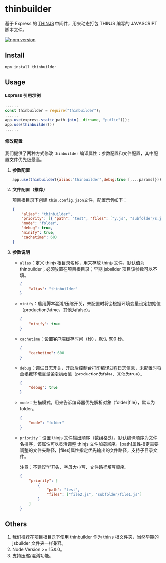 # thinbuilder

基于 Express 的 [THINJS](http://thinjs.com/) 中间件，用来动态打包 THINJS 编写的 JAVASCRIPT 脚本文件。

[![npm version](https://badge.fury.io/js/thinbuilder.svg)](https://badge.fury.io/js/thinbuilder)

## Install

```console
npm install thinbuilder
```

## Usage

#### Express 引用示例

```javascript
......
const thinbuilder = require("thinbuilder");
......
app.use(express.static(path.join(__dirname, "public")));
app.use(thinbuilder());
......
```

#### 修改配置

我们提供了两种方式修改 `thinbuilder` 编译属性：参数配置和文件配置，其中配置文件优先级最高。

1. **参数配置**

    ```javascript
    app.use(thinbuilder({alias:"thinbuilder",debug:true [,...params]}));
    ```

2. **文件配置（推荐）**

    项目根目录下创建 `thin.config.json`文件，配置示例如下：

    ```json
    {
        "alias": "thinbuilder",
        "priority": [{ "path": "test", "files": ["y.js", "subfolder/s.js"] }],
        "mode": "folder",
        "debug": true,
        "minify": true,
        "cachetime": 600
    }
    ```

3. **参数说明**

    - `alias`：定义 thinjs 根目录名称，用来存放 thinjs 文件，默认值为 thinbuilder；必须放置在项目根目录；早期 jsbuilder 项目该参数可以不填。

        ```json
        {
            "alias": "thinbuilder"
        }
        ```

    - `minify`：启用脚本混淆/压缩开关，未配置时将会根据环境变量设定初始值（production为true，其他为false）。

        ```json
        {
            "minify": true
        }
        ```

    - `cachetime`：设置客户端缓存时间（秒），默认 600 秒。

        ```json
        {
            "cachetime": 600
        }
        ```
    - `debug`：调试日志开关，开启后控制台打印编译过程日志信息，未配置时将会根据环境变量设定初始值（production为false，其他为true）。

        ```json
        {
            "debug": true
        }
        ```

    - `mode`：扫描模式，用来告诉编译器优先解析对象（folder|file），默认为 folder。

        ```json
        {
            "mode": "folder"
        }
        ```

    - `priority`：设置 thinjs 文件输出顺序（数组格式），默认编译顺序为文件名排序，该属性可以灵活调整 thinjs 文件加载顺序。[path]属性指定需要调整的文件夹路径，[files]属性指定优先输出的文件路径，支持子目录文件。

        注意：不建议“/”开头、字母大小写、文件路径填写顺序。

        ```json
        {
            "priority": [
                {
                    "path": "test",
                    "files": ["file2.js", "subfolder/file1.js"]
                }
            ]
        }
        ```

## Others

1. 我们推荐在项目根目录下使用 thinbuilder 作为 thinjs 根文件夹，当然早期的 jsbuilder 文件夹一样兼容。
2. Node Version >= 15.0.0。
3. 支持压缩/混淆功能。
